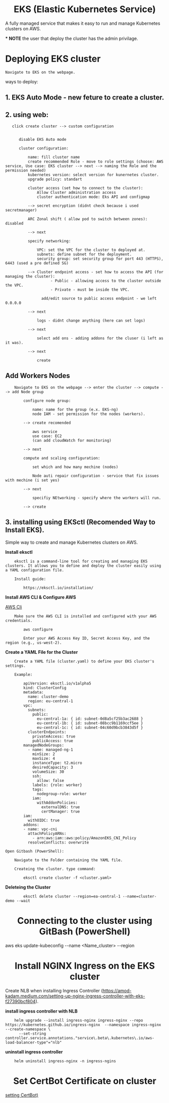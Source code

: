<div align="center">

# **EKS (Elastic Kubernetes Service)**

</div>

A fully managed service that makes it easy to run and manage Kubernetes clusters on AWS.

__* NOTE__ the user that deploy the cluster has the admin privilage.

# Deploying EKS cluster


    Navigate to EKS on the webpage.

ways to deploy:

## 1. EKS Auto Mode - new feture to create a cluster.
## 2. using web:

       click create cluster --> custom configuration 


          disable EKS Auto mode

          cluster configuration:

              name: fill cluster name
              create recommended Role - move to role settings (choose: AWS service, Use case: EKS cluster --> next --> naming the Role and the permission needed)
              kubernetes version: select version for kunernetes cluster.
              upgrade policy: standart

              cluster access (set how to connect to the cluster):
                  Allow Cluster administration access
                  cluster authentication mode: Eks API and configmap

              --> secret encryption (didnt check because i used secretmanager)

              ARC Zonal shift ( allow pod to switch between zones): disabled

              --> next

              specify networking:

                  VPC: set the VPC for the cluster to deployed at.
                  subnets: define subnet for the deployment.
                  security group: set security group for port 443 (HTTPS), 6443 (used a pre defined SG)

              --> Cluster endpoint access - set how to access the API (for managing the cluster):
                        - Public - allowing access to the cluster outside the VPC.
                        - Private - must be inside the VPC.

                    add/edit source to public access endpoint - we left 0.0.0.0

              --> next

                  logs - didnt change anything (here can set logs)

              --> next

                  select add ons - adding addons for the cluser (i left as it was).

              --> next
                  
                  create

## Add Workers Nodes

        Navigate to EKS on the webpage --> enter the cluster --> compute --> add Node group

            configure node group:

                name: name for the group (e.x. EKS-ng)
                node IAM - set permission for the nodes (workers).

            --> create recomended

                aws service
                use case: EC2
                (can add cloudWatch for monitoring)
            
            --> next

            compute and scaling configuration:

                set which and how many mechine (nodes)

                Node auti repair configuration - service that fix issues with mechine (i set yes)

            --> next

                specifiy NEtworking - specify where the workers will run.

            --> create
            
## 3. installing using EKSctl (Recomended Way to Install EKS).

Simple way to create and manage Kubernetes clusters on AWS.

__Install eksctl__

        eksctl is a command-line tool for creating and managing EKS clusters. It allows you to define and deploy the cluster easily using a YAML configuration file.

        Install guide:
        
            https://eksctl.io/installation/

        
__Install AWS CLI & Configure AWS__

[AWS Cli](cli.md)

        Make sure the AWS CLI is installed and configured with your AWS credentials.

            aws configure

            Enter your AWS Access Key ID, Secret Access Key, and the region (e.g., us-west-2).

__Create a YAML File for the Cluster__

        Create a YAML file (cluster.yaml) to define your EKS cluster's settings.

        Example:

            apiVersion: eksctl.io/v1alpha5
            kind: ClusterConfig
            metadata:
              name: cluster-demo
              region: eu-central-1
            vpc:
              subnets:
                public:
                  eu-central-1a: { id: subnet-0d8a5cf25b3ac2688 }
                  eu-central-1b: { id: subnet-08bcc9b1169ccf5ee }
                  eu-central-1c: { id: subnet-04c60d9bcb3843d5f }
              clusterEndpoints:
                privateAccess: true
                publicAccess: true
            managedNodeGroups:
              - name: managed-ng-1
                minSize: 2
                maxSize: 4
                instanceType: t2.micro
                desiredCapacity: 3
                volumeSize: 30
                ssh:
                  allow: false
                labels: {role: worker}
                tags:
                  nodegroup-role: worker
                iam:
                  withAddonPolicies:
                    externalDNS: true
                    certManager: true
            iam:
              withOIDC: true
            addons:
            - name: vpc-cni
              attachPolicyARNs:
                - arn:aws:iam::aws:policy/AmazonEKS_CNI_Policy
              resolveConflicts: overwrite

    Open Gitbash (PowerShell):

        Navigate to the Folder containing the YAML file.

        Createing the cluster. type command:
        
            eksctl create cluster -f <cluster.yaml>

__Deleteing the Cluster__

            eksctl delete cluster --region=ea-central-1 --name=cluster-demo --wait
            

<div align="center">

# **Connecting to the cluster using GitBash (PowerShell)**

</div>

aws eks update-kubeconfig --name <Name_cluster> --region <region>


<div align="center">

# **Install NGINX Ingress on the EKS cluster**

</div>

Create NLB when installing Ingress Controller (https://amod-kadam.medium.com/setting-up-nginx-ingress-controller-with-eks-f27390bcf804).
        
__install ingress controller with NLB__

        helm upgrade --install ingress-nginx ingress-nginx --repo https://kubernetes.github.io/ingress-nginx  --namespace ingress-nginx --create-namespace \
          --set-string controller.service.annotations."service\.beta\.kubernetes\.io/aws-load-balancer-type"="nlb"

__uninstall ingress controller__

        helm uninstall ingress-nginx -n ingress-ngins


<div align="center">

# **Set CertBot Certificate on cluster**

</div>

[setting CertBot)](.../kubernetes/files/certbot.md)

